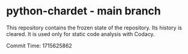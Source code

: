 # python-chardet - main branch

This repository contains the frozen state of the repository.
Its history is cleared. It is used only for static code
analysis with Codacy.

Commit Time: 1715625862